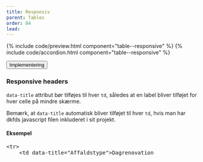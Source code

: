 ```yaml
---
title: Responsiv
parent: Tables
order: 04
lead: 
---
```


{% include code/preview.html component="table--responsive" %}
{% include code/accordion.html component="table--responsive" %}
<div class="accordion accordion-bordered">
  <button class="button-unstyled accordion-button"
    aria-expanded="false" aria-controls="tech-responsive-docs">
    Implementering
  </button>
  <div id="tech-responsive-docs" aria-hidden="true" class="accordion-content">
      <section>
        <h3 class="h4">Responsive headers</h3>
         <p><code>data-title</code> attribut bør tilføjes til hver <code>td</code>, således at en label bliver tilføjet for hver celle på mindre skærme.</p>
         <p>Bemærk, at <code>data-title</code> automatisk bliver tilføjet til hver <code>td</code>, hvis man har dkfds javascript filen inkluderet i sit projekt.</p>
         <h4 class="h5">Eksempel</h4>
         <pre>
&lt;tr&gt;
    &lt;td data-title="Affaldstype"&gt;Dagrenovation</td&gt;
    &lt;td data-title="Farvekode"&gt;Grøn</td&gt;
    &lt;td data-title="Beskrivelse"&gt;Madaffald, samt papir, pap eller plastik der ikke kan genanvendes, fordi der er madrester eller andet snask på.</td&gt;
    &lt;td data-title="Hvor ender det?"&gt;Alt det affald, du smider ud i din primære skraldespand, som er dagrenovationen, bliver hentet og kørt på forbrændingen. </td&gt;
&lt;/tr&gt;
         </pre>
      </section>
  </div>
</div>
